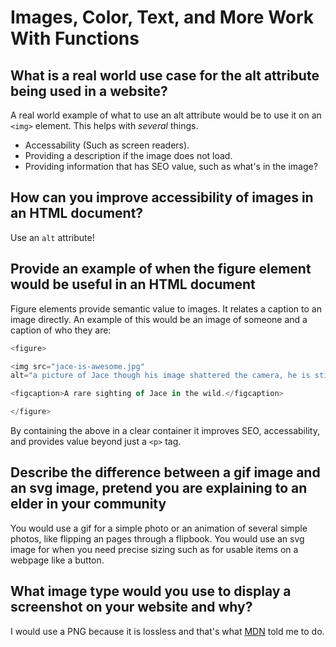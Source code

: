 # Images, Color, Text, and More Work With Functions

## What is a real world use case for the alt attribute being used in a website?

A real world example of what to use an alt attribute would be to use it on an `<img>` element. This helps with *several* things.

* Accessability (Such as screen readers).
* Providing a description if the image does not load.
* Providing information that has SEO value, such as what's in the image?

## How can you improve accessibility of images in an HTML document?

Use an `alt` attribute!

## Provide an example of when the figure element would be useful in an HTML document

Figure elements provide semantic value to images. It relates a caption to an image directly. An example of this would be an image of someone and a caption of who they are:

```Javascript
<figure>

<img src="jace-is-awesome.jpg" 
alt="a picture of Jace though his image shattered the camera, he is still awesome." />

<figcaption>A rare sighting of Jace in the wild.</figcaption>

</figure>

```

By containing the above in a clear container it improves SEO, accessability, and provides value beyond just a `<p>` tag.

## Describe the difference between a gif image and an svg image, pretend you are explaining to an elder in your community

You would use a gif for a simple photo or an animation of several simple photos, like flipping an pages through a flipbook. You would use an svg image for when you need precise sizing such as for usable items on a webpage like a button.

## What image type would you use to display a screenshot on your website and why?

I would use a PNG because it is lossless and that's what [MDN](https://developer.mozilla.org/en-US/docs/Web/Media/Formats/Image_types#choosing_an_image_format) told me to do.
